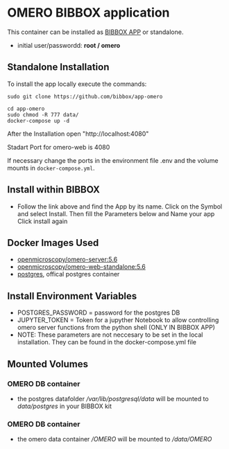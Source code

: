 # OMERO BIBBOX application

This container can be installed as [BIBBOX APP](http://silicolabv4.bibbox.org/applications "BIBBOX App Store") or standalone. 

* initial user/passwordd: **root / omero**

## Standalone Installation 

To install the app locally execute the commands:

`sudo git clone https://github.com/bibbox/app-omero`

`cd app-omero` <br>
`sudo chmod -R 777 data/` <br>
`docker-compose up -d` <br>

After the Installation open "http://localhost:4080"

Stadart Port for omero-web is 4080

If necessary change the ports in the environment file .env and the volume mounts in `docker-compose.yml`.

## Install within BIBBOX

* Follow the link above and find the App by its name. Click on the Symbol and select Install. Then fill the Parameters below and Name your app Click install again

## Docker Images Used
 * [openmicroscopy/omero-server:5.6](https://hub.docker.com/r/openmicroscopy/omero-server/)
 * [openmicroscopy/omero-web-standalone:5.6](https://hub.docker.com/r/openmicroscopy/omero-web-standalone/) 
 * [postgres](https://hub.docker.com/_/postgres/), offical postgres container
 
## Install Environment Variables
  *	POSTGRES_PASSWORD = password for the postgres DB
  *	JUPYTER_TOKEN = Token for a jupyther Notebook to allow controlling omero server functions from the python shell (ONLY IN BIBBOX APP)
  *	NOTE: These parameters are not neccesary to be set in the local installation. They can be found in the docker-compose.yml file

## Mounted Volumes
### OMERO DB container 
* the postgres datafolder _/var/lib/postgresql/data_ will be mounted to _data/postgres_ in your BIBBOX kit 
### OMERO DB container
* the omero data container _/OMERO_ will be mounted to _/data/OMERO_ 
